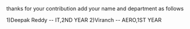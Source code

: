 thanks for your contribution
add your name and department as follows

1)Deepak Reddy -- IT,2ND YEAR
2)Viranch -- AERO,1ST YEAR
